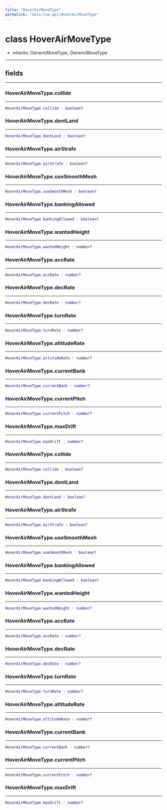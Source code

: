```yaml
---
title: "HoverAirMoveType"
permalink: "docs/lua-api/HoverAirMoveType"
---
```

# class HoverAirMoveType


- inherits:
GenericMoveType, GenericMoveType










---



## fields
---

### HoverAirMoveType.collide
---
```lua
HoverAirMoveType.collide : boolean?
```










### HoverAirMoveType.dontLand
---
```lua
HoverAirMoveType.dontLand : boolean?
```










### HoverAirMoveType.airStrafe
---
```lua
HoverAirMoveType.airStrafe : boolean?
```










### HoverAirMoveType.useSmoothMesh
---
```lua
HoverAirMoveType.useSmoothMesh : boolean?
```










### HoverAirMoveType.bankingAllowed
---
```lua
HoverAirMoveType.bankingAllowed : boolean?
```










### HoverAirMoveType.wantedHeight
---
```lua
HoverAirMoveType.wantedHeight : number?
```










### HoverAirMoveType.accRate
---
```lua
HoverAirMoveType.accRate : number?
```










### HoverAirMoveType.decRate
---
```lua
HoverAirMoveType.decRate : number?
```










### HoverAirMoveType.turnRate
---
```lua
HoverAirMoveType.turnRate : number?
```










### HoverAirMoveType.altitudeRate
---
```lua
HoverAirMoveType.altitudeRate : number?
```










### HoverAirMoveType.currentBank
---
```lua
HoverAirMoveType.currentBank : number?
```










### HoverAirMoveType.currentPitch
---
```lua
HoverAirMoveType.currentPitch : number?
```










### HoverAirMoveType.maxDrift
---
```lua
HoverAirMoveType.maxDrift : number?
```










### HoverAirMoveType.collide
---
```lua
HoverAirMoveType.collide : boolean?
```










### HoverAirMoveType.dontLand
---
```lua
HoverAirMoveType.dontLand : boolean?
```










### HoverAirMoveType.airStrafe
---
```lua
HoverAirMoveType.airStrafe : boolean?
```










### HoverAirMoveType.useSmoothMesh
---
```lua
HoverAirMoveType.useSmoothMesh : boolean?
```










### HoverAirMoveType.bankingAllowed
---
```lua
HoverAirMoveType.bankingAllowed : boolean?
```










### HoverAirMoveType.wantedHeight
---
```lua
HoverAirMoveType.wantedHeight : number?
```










### HoverAirMoveType.accRate
---
```lua
HoverAirMoveType.accRate : number?
```










### HoverAirMoveType.decRate
---
```lua
HoverAirMoveType.decRate : number?
```










### HoverAirMoveType.turnRate
---
```lua
HoverAirMoveType.turnRate : number?
```










### HoverAirMoveType.altitudeRate
---
```lua
HoverAirMoveType.altitudeRate : number?
```










### HoverAirMoveType.currentBank
---
```lua
HoverAirMoveType.currentBank : number?
```










### HoverAirMoveType.currentPitch
---
```lua
HoverAirMoveType.currentPitch : number?
```










### HoverAirMoveType.maxDrift
---
```lua
HoverAirMoveType.maxDrift : number?
```











